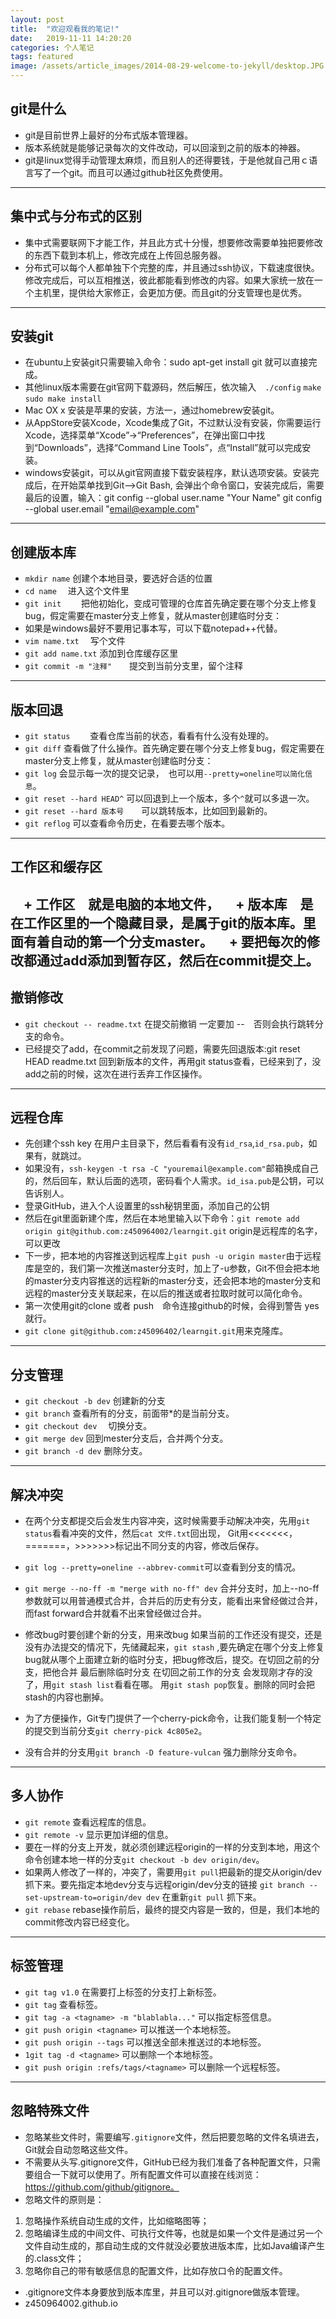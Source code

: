 ```yaml
---
layout: post
title:  "欢迎观看我的笔记!"
date:   2019-11-11 14:20:20
categories: 个人笔记
tags: featured
image: /assets/article_images/2014-08-29-welcome-to-jekyll/desktop.JPG
---
```

## git是什么
  + git是目前世界上最好的分布式版本管理器。
  + 版本系统就是能够记录每次的文件改动，可以回滚到之前的版本的神器。
  + git是linux觉得手动管理太麻烦，而且别人的还得要钱，于是他就自己用ｃ语言写了一个git。而且可以通过github社区免费使用。
----------------------



## 集中式与分布式的区别
  + 集中式需要联网下才能工作，并且此方式十分慢，想要修改需要单独把要修改的东西下载到本机上，修改完成在上传回总服务器。
  + 分布式可以每个人都单独下个完整的库，并且通过ssh协议，下载速度很快。修改完成后，可以互相推送，彼此都能看到修改的内容。如果大家统一放在一个主机里，提供给大家修正，会更加方便。而且git的分支管理也是优秀。
----------------------



## 安装git
  + 在ubuntu上安装git只需要输入命令：sudo apt-get install git 就可以直接完成。
  + 其他linux版本需要在git官网下载源码，然后解压，依次输入　`./config`  `make`  `sudo make install`
  + Mac OX x 安装是苹果的安装，方法一，通过homebrew安装git。
  + 从AppStore安装Xcode，Xcode集成了Git，不过默认没有安装，你需要运行Xcode，选择菜单“Xcode”->“Preferences”，在弹出窗口中找到“Downloads”，选择“Command Line Tools”，点“Install”就可以完成安装。
  + windows安装git，可以从git官网直接下载安装程序，默认选项安装。安装完成后，在开始菜单找到Git-->Git Bash, 会弹出个命令窗口，安装完成后，需要最后的设置，输入：git config --global user.name "Your Name"   git config --global user.email "email@example.com"
----------------------



## 创建版本库
  + `mkdir name`    创建个本地目录，要选好合适的位置
  + `cd name`     　进入这个文件里
  + `git init`　  　把他初始化，变成可管理的仓库首先确定要在哪个分支上修复bug，假定需要在master分支上修复，就从master创建临时分支：
  + 如果是windows最好不要用记事本写，可以下载notepad++代替。
  + `vim name.txt`          　写个文件
  + `git add name.txt`        添加到仓库缓存区里
  + `git commit -m "注释"`　　提交到当前分支里，留个注释
-----------------------




## 版本回退
  + `git status` 　　查看仓库当前的状态，看看有什么没有处理的。
  + `git diff`       查看做了什么操作。首先确定要在哪个分支上修复bug，假定需要在master分支上修复，就从master创建临时分支：
  + `git log`        会显示每一次的提交记录，　也可以用`--pretty=oneline可以简化信息`。
  + `git reset --hard HEAD^`     可以回退到上一个版本，多个`^`就可以多退一次。
  + `git reset --hard 版本号`　　可以跳转版本，比如回到最新的。
  + `git reflog`     可以查看命令历史，在看要去哪个版本。
---------------------




## 工作区和缓存区
　+ 工作区　就是电脑的本地文件，
　+ 版本库　是在工作区里的一个隐藏目录，是属于git的版本库。里面有着自动的第一个分支master。
　+ 要把每次的修改都通过add添加到暂存区，然后在commit提交上。
----------------------




## 撤销修改
  + `git checkout -- readme.txt`  在提交前撤销 一定要加 --　否则会执行跳转分支的命令。
  + 已经提交了add，在commit之前发现了问题，需要先回退版本:git reset HEAD readme.txt 回到新版本的文件，再用git status查看，已经来到了，没add之前的时候，这次在进行丢弃工作区操作。
----------------------



## 远程仓库
  + 先创建个ssh key 在用户主目录下，然后看看有没有`id_rsa`,`id_rsa.pub`，如果有，就跳过。
  + 如果没有，`ssh-keygen -t rsa -C "youremail@example.com"`邮箱换成自己的，然后回车，默认后面的选项，密码看个人需求。`id_isa.pub`是公钥，可以告诉别人。
  + 登录GitHub，进入个人设置里的ssh秘钥里面，添加自己的公钥
  + 然后在git里面新建个库，然后在本地里输入以下命令：`git remote add origin git@github.com:z450964002/learngit.git` origin是远程库的名字，可以更改 
  + 下一步，把本地的内容推送到远程库上`git push -u origin master`由于远程库是空的，我们第一次推送master分支时，加上了-u参数，Git不但会把本地的master分支内容推送的远程新的master分支，还会把本地的master分支和远程的master分支关联起来，在以后的推送或者拉取时就可以简化命令。
  + 第一次使用git的clone 或者 push　命令连接github的时候，会得到警告 yes就行。
  + `git clone git@github.com:z45096402/learngit.git`用来克隆库。
---------------------




## 分支管理
  + `git checkout -b dev`  创建新的分支
  + `git branch`  查看所有的分支，前面带\*的是当前分支。
  + `git checkout dev` 　切换分支。
  + `git merge dev`   回到mester分支后，合并两个分支。
  + `git branch -d dev`  删除分支。
---------------------




## 解决冲突
  + 在两个分支都提交后会发生内容冲突，这时候需要手动解决冲突，先用`git status`看看冲突的文件，然后`cat 文件.txt`回出现，  Git用<<<<<<<，=======，>>>>>>>标记出不同分支的内容，修改后保存。
  + `git log --pretty=oneline --abbrev-commit`可以查看到分支的情况。
  + `git merge --no-ff -m "merge with no-ff" dev`  合并分支时，加上--no-ff参数就可以用普通模式合并，合并后的历史有分支，能看出来曾经做过合并，而fast forward合并就看不出来曾经做过合并。

  + 修改bug时要创建个新的分支，用来改bug 如果当前的工作还没有提交，还是没有办法提交的情况下，先储藏起来，`git stash` ,要先确定在哪个分支上修复bug就从哪个上面建立新的临时分支，把bug修改后，提交。在切回之前的分支，把他合并 最后删除临时分支  在切回之前工作的分支  会发现刚才存的没了，用`git stash list`看看在哪。 用`git stash pop`恢复。删除的同时会把stash的内容也删掉。
  + 为了方便操作，Git专门提供了一个cherry-pick命令，让我们能复制一个特定的提交到当前分支`git cherry-pick 4c805e2`。
  + 没有合并的分支用`git branch -D feature-vulcan`  强力删除分支命令。
------------------




## 多人协作
  + `git remote`  查看远程库的信息。
  + `git remote -v` 显示更加详细的信息。
  + 要在一样的分支上开发，就必须创建远程origin的一样的分支到本地，用这个命令创建本地一样的分支`git checkout -b dev origin/dev`。
  + 如果两人修改了一样的，冲突了，需要用`git pull`把最新的提交从origin/dev抓下来。要先指定本地dev分支与远程origin/dev分支的链接 `git branch --set-upstream-to=origin/dev dev`  在重新`git pull` 抓下来。
  + `git rebase`  rebase操作前后，最终的提交内容是一致的，但是，我们本地的commit修改内容已经变化。
----------------------




## 标签管理
  + `git tag v1.0`  在需要打上标签的分支打上新标签。
  + `git tag`  查看标签。
  + `git tag -a <tagname> -m "blablabla..."`   可以指定标签信息。
  + `git push origin <tagname>`   可以推送一个本地标签。
  + `git push origin --tags`      可以推送全部未推送过的本地标签。
  + `1git tag -d <tagname>`       可以删除一个本地标签。
  + `git push origin :refs/tags/<tagname>`     可以删除一个远程标签。
-----------------




## 忽略特殊文件
  + 忽略某些文件时，需要编写`.gitignore`文件，然后把要忽略的文件名填进去，Git就会自动忽略这些文件。
  + 不需要从头写.gitignore文件，GitHub已经为我们准备了各种配置文件，只需要组合一下就可以使用了。所有配置文件可以直接在线浏览：https://github.com/github/gitignore。
  + 忽略文件的原则是：

   1. 忽略操作系统自动生成的文件，比如缩略图等；
   2. 忽略编译生成的中间文件、可执行文件等，也就是如果一个文件是通过另一个文件自动生成的，那自动生成的文件就没必要放进版本库，比如Java编译产生的.class文件；
   3. 忽略你自己的带有敏感信息的配置文件，比如存放口令的配置文件。
  + .gitignore文件本身要放到版本库里，并且可以对.gitignore做版本管理。
  + z450964002.github.io
